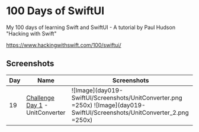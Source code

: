 # 100 Days of SwiftUI

My 100 days of learning Swift and SwiftUI - A tutorial by Paul Hudson "Hacking with Swift"

https://www.hackingwithswift.com/100/swiftui/

## Screenshots

|Day|Name|Screenshots|
|--|--|--|
|19|[Challenge Day 1](day019-SwiftUI) - UnitConverter|![Image](day019-SwiftUI/Screenshots/UnitConverter.png =250x)  ![Image](day019-SwiftUI/Screenshots/UnitConverter_2.png =250x)|
